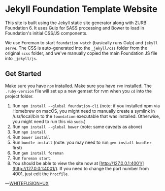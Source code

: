 # Jekyll Foundation Template Website

This site is built using the Jekyll static site generator along with ZURB Foundation 6. It uses Gulp for SASS processing and Bower to load in Foundation's initial CSS/JS components.

We use Foreman to start `foundation watch` (basically runs Gulp) and `jekyll serve`. The CSS is auto-generated into the `_jekyll/css` folder from the original `scss` folder, and we've manually copied the main Foundation JS file into `_jekyll/js`.

## Get Started

Make sure you have `npm` installed. Make sure you have `rvm` installed. The `.ruby-version` file will set up a new gemset for rvm when you `cd` into the project folder.

1. Run `npm install --global foundation-cli` (note: if you installed npm via Homebrew on macOS, you might need to manually create a symlink in /usr/local/bin to the `foundation` executable that was installed. Otherwise, you might need to run this via `sudo`.)
2. Run `npm install --global bower` (note: same caveats as above)
3. Run `npm install`
4. Run `bower install`
5. Run `bundle install` (note: you may need to run `gem install bundler` first)
6. Run `gem install foreman`
7. Run `foreman start`.
8. You should be able to view the site now at [http://127.0.0.1:4001/](http://127.0.0.1:4001/). If you need to change the port number from 4001, just edit the `Procfile`.

—[WHITEFUSION*UX](http://ux.whitefusion.io)
